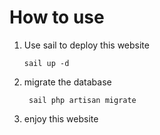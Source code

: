 # How to use
1.  Use sail to deploy this website
    ```
    sail up -d 
    ``` 
2. migrate the database
   ```shell
    sail php artisan migrate
    ```
3. enjoy this website
